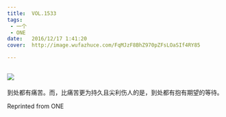 ```yaml
---
title:	VOL.1533
tags:
 - 一个
 - ONE
date:	2016/12/17 1:41:20
cover:	http://image.wufazhuce.com/FqMJzF8BhZ970pZFsLOaSIf4RY85

---
```

![](http://image.wufazhuce.com/FqMJzF8BhZ970pZFsLOaSIf4RY85)
---

到处都有痛苦。而，比痛苦更为持久且尖利伤人的是，到处都有抱有期望的等待。
 
Reprinted from ONE

